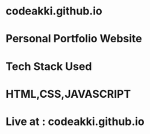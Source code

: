 # codeakki.github.io

# Personal Portfolio Website

# Tech Stack Used
# HTML,CSS,JAVASCRIPT

# Live at : codeakki.github.io
